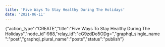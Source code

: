 ```yaml
---
title: 'Five Ways To Stay Healthy During The Holidays'
date: '2021-06-11'
---
```


{"action_type":"CREATE","title":"Five Ways To Stay Healthy During The Holidays","node_id":988,"relay_id":"cG9zdDo5ODg=","graphql_single_name":"post","graphql_plural_name":"posts","status":"publish"}
